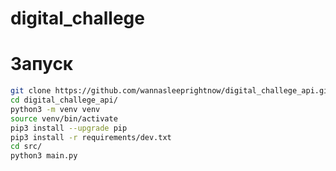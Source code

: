 # digital_challege

# Запуск

```bash
git clone https://github.com/wannasleeprightnow/digital_challege_api.git
cd digital_challege_api/
python3 -m venv venv
source venv/bin/activate
pip3 install --upgrade pip
pip3 install -r requirements/dev.txt
cd src/
python3 main.py
```

